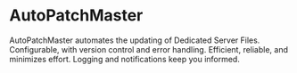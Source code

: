 # AutoPatchMaster
AutoPatchMaster automates the updating of Dedicated Server Files. Configurable, with version control and error handling. Efficient, reliable, and minimizes effort. Logging and notifications keep you informed.
